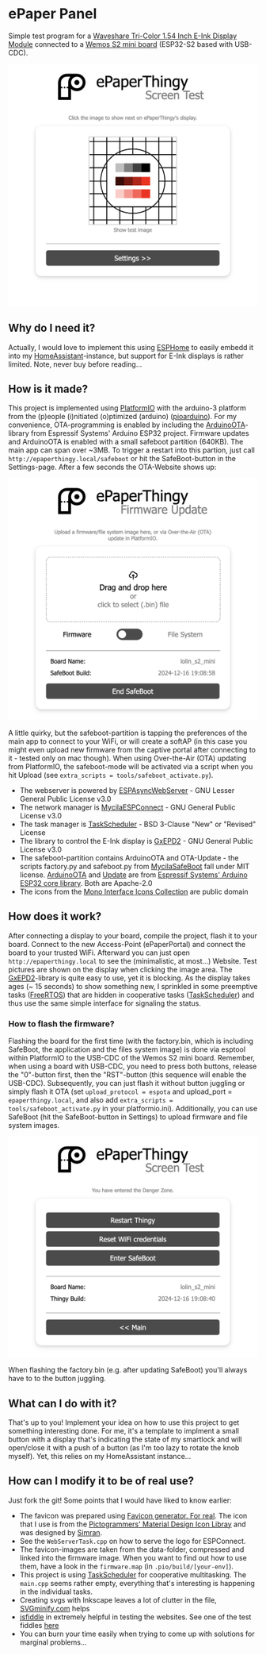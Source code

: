 # ePaper Panel

Simple test program for a [Waveshare Tri-Color 1.54 Inch E-Ink Display Module](https://www.waveshare.com/1.54inch-e-paper-module-b.htm) connected to a [Wemos S2 mini board](https://www.wemos.cc/en/latest/s2/s2_mini.html) (ESP32-S2 based with USB-CDC).

![Main Screenshot](doc/assets/Thingy_screenshot.png)

## Why do I need it?

Actually, I would love to implement this using [ESPHome](https://esphome.io/) to easily embedd it into my [HomeAssistant](https://www.home-assistant.io/)-instance, but support for E-Ink displays is rather limited. Note, never buy before reading...

## How is it made?

This project is implemented using [PlatformIO](https://platformio.org/) with the arduino-3 platform from the (p)eople (i)nitiated (o)ptimized (arduino) ([pioarduino](https://github.com/pioarduino/platform-espressif32/)). For my convenience, OTA-programming is enabled by including the [ArduinoOTA](https://github.com/espressif/arduino-esp32)-library from Espressif Systems' Arduino ESP32 project.
Firmware updates and ArduinoOTA is enabled with a small safeboot partition (640KB). The main app can span over ~3MB. To trigger a restart into this partion, just call `http://epaperthingy.local/safeboot` or hit the SafeBoot-button in the Settings-page. After a few seconds the OTA-Website shows up:

![SafeBoot screenshot](doc/assets/SafeBoot_thingy.png)

A little quirky, but the safeboot-partition is tapping the preferences of the main app to connect to your WiFi, or will create a softAP (in this case you might even upload new firmware from the captive portal after connecting to it - tested only on mac though).
When using Over-the-Air (OTA) updating from PlatformIO, the safeboot-mode will be activated via a script when you hit Upload (see `extra_scripts = tools/safeboot_activate.py`).  

* The webserver is powered by [ESPAsyncWebServer](https://github.com/mathieucarbou/ESPAsyncWebServer) - GNU Lesser General Public License v3.0
* The network manager is [MycilaESPConnect](https://github.com/mathieucarbou/MycilaESPConnect) - GNU General Public License v3.0
* The task manager is [TaskScheduler](https://github.com/arkhipenko/TaskScheduler) - BSD 3-Clause "New" or "Revised" License
* The library to control the E-Ink display is [GxEPD2](https://github.com/ZinggJM/GxEPD2) - GNU General Public License v3.0
* The safeboot-partition contains ArduinoOTA and OTA-Update - the scripts factory.py and safeboot.py from [MycilaSafeBoot](https://github.com/mathieucarbou/MycilaSafeBoot) fall under MIT license. [ArduinoOTA](https://github.com/espressif/arduino-esp32/tree/master/libraries/ArduinoOTA) and [Update](https://github.com/espressif/arduino-esp32/tree/master/libraries/Update) are from [Espressif Systems' Arduino ESP32 core library](https://github.com/espressif/arduino-esp32/tree/master/libraries). Both are Apache-2.0
* The icons from the [Mono Interface Icons Collection](https://www.svgrepo.com/collection/mono-interface-icons/) are public domain

## How does it work?

After connecting a display to your board, compile the project, flash it to your board. Connect to the new Access-Point (ePaperPortal) and connect the board to your trusted WiFi. Afterward you can just open `http://epaperthingy.local` to see the (minimalistic, at most...) Website.
Test pictures are shown on the display when clicking the image area.
The [GxEPD2](https://github.com/ZinggJM/GxEPD2)-library is quite easy to use, yet it is blocking. As the display takes ages (~ 15 seconds) to show something new, I sprinkled in some preemptive tasks ([FreeRTOS](https://www.freertos.org/)) that are hidden in cooperative tasks ([TaskScheduler](https://github.com/arkhipenko/TaskScheduler)) and thus use the same simple interface for signaling the status.

### How to flash the firmware?

Flashing the board for the first time (with the factory.bin, which is including SafeBoot, the application and the files system image) is done via esptool within PlatformIO to the USB-CDC of the Wemos S2 mini board. Remember, when using a board with USB-CDC, you need to press both buttons, release the "0"-button first, then the "RST"-button (this sequence will enable the USB-CDC). Subsequently, you can just flash it without button juggling or simply flash it OTA (set `upload_protocol = espota` and upload_port = `epaperthingy.local`, and also add `extra_scripts = tools/safeboot_activate.py` in your platformio.ini). Additionally, you can use SafeBoot (hit the SafeBoot-button in Settings) to upload firmware and file system images.

![Settings page](doc/assets/Thingy_settings.png)

When flashing the factory.bin (e.g. after updating SafeBoot) you'll always have to to the button juggling.

## What can I do with it?

That's up to you! Implement your idea on how to use this project to get something interesting done. For me, it's a template to implment a small button with a display that's indicating the state of my smartlock and will open/close it with a push of a button (as I'm too lazy to rotate the knob myself). Yet, this relies on my HomeAssistant instance...

## How can I modify it to be of real use?

Just fork the git!
Some points that I would have liked to know earlier:

* The favicon was prepared using [Favicon generator. For real](https://realfavicongenerator.net/). The icon that I use is from the [Pictogrammers' Material Design Icon Libray](https://pictogrammers.com/library/mdi/) and was designed by [Simran](https://pictogrammers.com/contributor/Simran-B/).
* See the `WebServerTask.cpp` on how to serve the logo for ESPConnect.
* The favicon-images are taken from the data-folder, compressed and linked into the firmware image. When you want to find out how to use them, have a look in the `firmware.map` (in `.pio/build/[your-env]`).
* This project is using [TaskScheduler](https://github.com/arkhipenko/TaskScheduler) for cooperative multitasking. The `main.cpp` seems rather empty, everything that's interesting is happening in the individual tasks.
* Creating svgs with Inkscape leaves a lot of clutter in the file, [SVGminify.com](https://www.svgminify.com/) helps
* [jsfiddle](https://jsfiddle.net/) in extremely helpful in testing the websites. See one of the test fiddles [here](https://jsfiddle.net/9wr62y3u/28/)
* You can burn your time easily when trying to come up with solutions for marginal problems...
